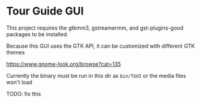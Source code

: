 # Tour Guide GUI

This project requires the gtkmm3, gstreamermm, and gst-plugins-good packages to be installed.

Because this GUI uses the GTK API, it can be customized with different GTK themes

https://www.gnome-look.org/browse?cat=135


Currently the binary must be run in this dir as `bin/TGUI` or the media files won't load

TODO: fix this
